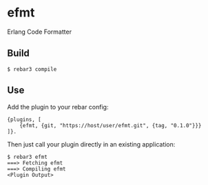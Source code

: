 efmt
=====

Erlang Code Formatter

Build
-----

    $ rebar3 compile

Use
---

Add the plugin to your rebar config:

    {plugins, [
        {efmt, {git, "https://host/user/efmt.git", {tag, "0.1.0"}}}
    ]}.

Then just call your plugin directly in an existing application:


    $ rebar3 efmt
    ===> Fetching efmt
    ===> Compiling efmt
    <Plugin Output>
